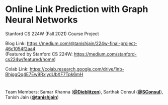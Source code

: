 # Online Link Prediction with Graph Neural Networks
Stanford CS 224W (Fall 2021) Course Project

Blog Link: https://medium.com/@tanishjain/224w-final-project-46c1054f2aa4  
(Featured by Stanford CS 224W: https://medium.com/stanford-cs224w/featured/home)

Colab Link: https://colab.research.google.com/drive/1nb-BhjggQq4E7Ew9RxlydUbXF7Tpk6mH


#
Team Members: Samar Khanna ([**@Dieblitzen**](https://github.com/Dieblitzen)), Sarthak Consul ([**@SConsul**](https://github.com/SConsul)), Tanish Jain ([**@tanishjain**](https://github.com/tanishjain))
